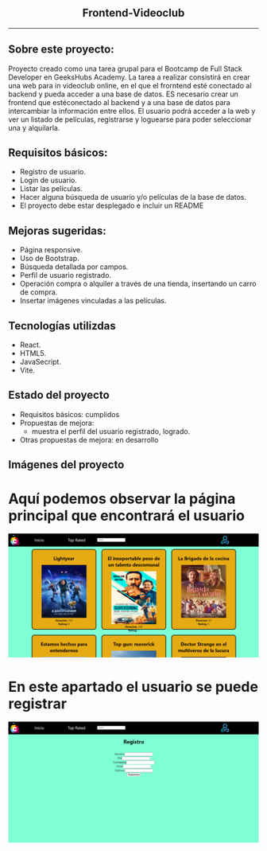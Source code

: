 <h2 align="center">Frontend-Videoclub</h2>

---

## Sobre este proyecto:

Proyecto creado como una tarea grupal para el Bootcamp de Full Stack Developer en GeeksHubs Academy.
La tarea a realizar consistirá en crear una web para in videoclub online, en el que el frorntend esté conectado al backend y pueda acceder a una base de datos.
ES necesario crear un frontend que estéconectado al backend y a una base de datos para intercambiar la información entre ellos. El usuario podrá acceder a la web y ver un listado de películas, registrarse y loguearse para poder seleccionar una y alquilarla.

## Requisitos básicos:

* Registro de usuario.
* Login de usuario.
* Listar las películas.
* Hacer alguna búsqueda de usuario y/o películas de la base de datos.
* El proyecto debe estar desplegado e incluir un README

## Mejoras sugeridas:

* Página responsive.
* Uso de Bootstrap.
* Búsqueda detallada por campos.
* Perfil de usuario registrado.
* Operación compra o alquiler a través de una tienda, insertando un carro de compra.
* Insertar imágenes vinculadas a las películas.

## Tecnologías utilizdas

* React.
* HTML5.
* JavaSecript.
* Vite.

## Estado del proyecto

* Requisitos básicos: cumplidos
* Propuestas de mejora: 
   - muestra el perfil del usuario registrado, logrado.
* Otras propuestas de mejora: en desarrollo

## Imágenes del proyecto

# Aquí podemos observar la página principal que encontrará el usuario
<img src="https://github.com/oscrodsol/Frontend-videoclub/blob/master/src/assets/Home.png" alt="Home"/>

# En este apartado el usuario se puede registrar
<img src="https://github.com/oscrodsol/Frontend-videoclub/blob/master/src/assets/Register.png" alt="Register"/>

